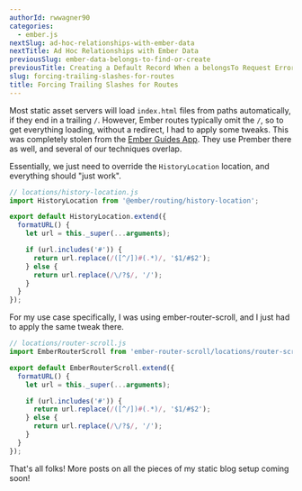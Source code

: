 ```yaml
---
authorId: rwwagner90
categories: 
  - ember.js
nextSlug: ad-hoc-relationships-with-ember-data
nextTitle: Ad Hoc Relationships with Ember Data
previousSlug: ember-data-belongs-to-find-or-create
previousTitle: Creating a Default Record When a belongsTo Request Errors
slug: forcing-trailing-slashes-for-routes
title: Forcing Trailing Slashes for Routes
---
```


Most static asset servers will load `index.html` files from paths automatically, if they end in a
trailing `/`. However, Ember routes typically omit the `/`, so to get everything loading, without a redirect,
I had to apply some tweaks. This was completely stolen from the [Ember Guides App](https://github.com/ember-learn/guides-app/blob/448308e28bf32f37ed4141fe8e529ba24b32087b/app/locations/trailing-history.js).
They use Prember there as well, and several of our techniques overlap.

Essentially, we just need to override the `HistoryLocation` location, and everything should "just work".

```js
// locations/history-location.js
import HistoryLocation from '@ember/routing/history-location';

export default HistoryLocation.extend({
  formatURL() {
    let url = this._super(...arguments);

    if (url.includes('#')) {
      return url.replace(/([^/])#(.*)/, '$1/#$2');
    } else {
      return url.replace(/\/?$/, '/');
    }
  }
});
```

For my use case specifically, I was using ember-router-scroll, and I just had to apply the same tweak there.

```js
// locations/router-scroll.js
import EmberRouterScroll from 'ember-router-scroll/locations/router-scroll';

export default EmberRouterScroll.extend({
  formatURL() {
    let url = this._super(...arguments);

    if (url.includes('#')) {
      return url.replace(/([^/])#(.*)/, '$1/#$2');
    } else {
      return url.replace(/\/?$/, '/');
    }
  }
});
```

That's all folks! More posts on all the pieces of my static blog setup coming soon!
